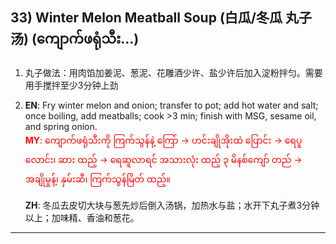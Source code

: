 ## 33) Winter Melon Meatball Soup (白瓜/冬瓜 丸子汤) (ကျောက်ဖရုံသီး…)

1. 丸子做法：用肉馅加姜泥、葱泥、花雕酒少许、盐少许后加入淀粉拌匀。需要用手搅拌至少3分钟上劲
2. **EN**: Fry winter melon and onion; transfer to pot; add hot water and salt; once boiling, add meatballs; cook >3 min; finish with MSG, sesame oil, and spring onion.  
<span style="color:red">   **MY**: ကျောက်ဖရုံသီးကို ကြက်သွန်နဲ့ ကြော် → ဟင်းချိုအိုးထဲ ပြောင်း → ရေပူ လောင်း၊ ဆား ထည့် → ရေဆူလာရင် အသားလုံး ထည့် ၃ မိနစ်ကျော် တည် → အချိုမှုန့်၊ နှမ်းဆီ၊ ကြက်သွန်မြိတ် ထည့်။  </span>

   **ZH**: 冬瓜去皮切大块与葱先炒后倒入汤锅，加热水与盐；水开下丸子煮3分钟以上；加味精、香油和葱花。

---

<a id="r34"></a>
